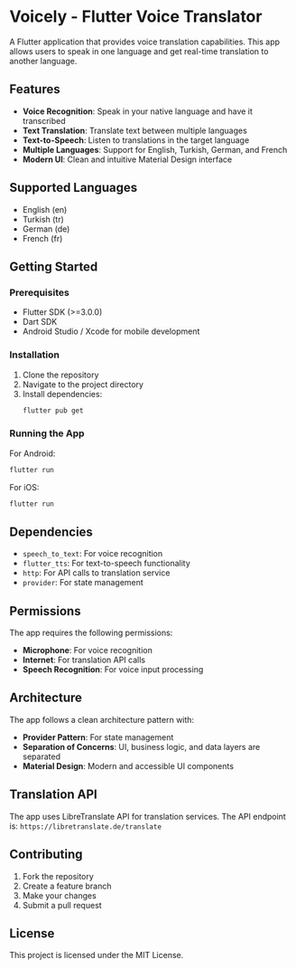 # Voicely - Flutter Voice Translator

A Flutter application that provides voice translation capabilities. This app allows users to speak in one language and get real-time translation to another language.

## Features

- **Voice Recognition**: Speak in your native language and have it transcribed
- **Text Translation**: Translate text between multiple languages
- **Text-to-Speech**: Listen to translations in the target language
- **Multiple Languages**: Support for English, Turkish, German, and French
- **Modern UI**: Clean and intuitive Material Design interface

## Supported Languages

- English (en)
- Turkish (tr)
- German (de)
- French (fr)

## Getting Started

### Prerequisites

- Flutter SDK (>=3.0.0)
- Dart SDK
- Android Studio / Xcode for mobile development

### Installation

1. Clone the repository
2. Navigate to the project directory
3. Install dependencies:
   ```bash
   flutter pub get
   ```

### Running the App

For Android:
```bash
flutter run
```

For iOS:
```bash
flutter run
```

## Dependencies

- `speech_to_text`: For voice recognition
- `flutter_tts`: For text-to-speech functionality
- `http`: For API calls to translation service
- `provider`: For state management

## Permissions

The app requires the following permissions:
- **Microphone**: For voice recognition
- **Internet**: For translation API calls
- **Speech Recognition**: For voice input processing

## Architecture

The app follows a clean architecture pattern with:
- **Provider Pattern**: For state management
- **Separation of Concerns**: UI, business logic, and data layers are separated
- **Material Design**: Modern and accessible UI components

## Translation API

The app uses LibreTranslate API for translation services. The API endpoint is:
`https://libretranslate.de/translate`

## Contributing

1. Fork the repository
2. Create a feature branch
3. Make your changes
4. Submit a pull request

## License

This project is licensed under the MIT License. 